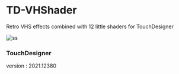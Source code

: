 # TD-VHShader
Retro VHS effects combined with 12 little shaders for TouchDesigner


![ss](https://user-images.githubusercontent.com/21966381/124581277-ea709800-de8b-11eb-8d51-bfaaa0a73552.png)

### TouchDesigner
version : 2021.12380
